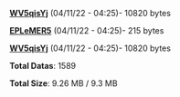 [**WV5qisYj**](/data/WV5qisYj.txt) (04/11/22 - 04:25)- 10820 bytes

[**EPLeMER5**](/data/EPLeMER5.txt) (04/11/22 - 04:25)- 215 bytes

[**WV5qisYj**](/data/WV5qisYj.txt) (04/11/22 - 04:25)- 10820 bytes

**Total Datas**: 1589

**Total Size**: 9.26 MB / 9.3 MB